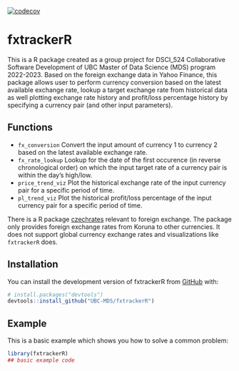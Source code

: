 
[![codecov](https://codecov.io/gh/UBC-MDS/fxtrackerR/branch/main/graph/badge.svg?token=6FEOBcM32c)](https://codecov.io/gh/UBC-MDS/fxtrackerR)
<!-- README.md is generated from README.Rmd. Please edit that file -->

# fxtrackerR

<!-- badges: start -->

<!-- badges: end -->

This is a R package created as a group project for DSCI_524
Collaborative Software Development of UBC Master of Data Science (MDS)
program 2022-2023. Based on the foreign exchange data in Yahoo Finance,
this package allows user to perform currency conversion based on the
latest available exchange rate, lookup a target exchange rate from
historical data as well plotting exchange rate history and profit/loss
percentage history by specifying a currency pair (and other input
parameters).

## Functions

- `fx_conversion` Convert the input amount of currency 1 to currency 2
  based on the latest available exchange rate.
- `fx_rate_lookup` Lookup for the date of the first occurence (in
  reverse chronological order) on which the input target rate of a
  currency pair is within the day’s high/low.
- `price_trend_viz` Plot the historical exchange rate of the input
  currency pair for a specific period of time.
- `pl_trend_viz` Plot the historical profit/loss percentage of the input
  currency pair for a specific period of time.

There is a R package
[czechrates](https://cran.r-project.org/web/packages/czechrates/index.html)
relevant to foreign exchange. The package only provides foreign exchange
rates from Koruna to other currencies. It does not support global
currency exchange rates and visualizations like `fxtrackerR` does.

## Installation

You can install the development version of fxtrackerR from
[GitHub](https://github.com/) with:

``` r
# install.packages("devtools")
devtools::install_github("UBC-MDS/fxtrackerR")
```

## Example

This is a basic example which shows you how to solve a common problem:

``` r
library(fxtrackerR)
## basic example code
```
